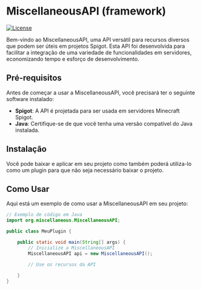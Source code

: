 # MiscellaneousAPI (framework)

[![License](https://img.shields.io/badge/License-MIT-blue.svg)](LICENSE)

Bem-vindo ao MiscellaneousAPI, uma API versátil para recursos diversos que podem ser úteis em projetos Spigot. Esta API foi desenvolvida para facilitar a integração de uma variedade de funcionalidades em servidores, economizando tempo e esforço de desenvolvimento.

## Pré-requisitos

Antes de começar a usar a MiscellaneousAPI, você precisará ter o seguinte software instalado:

- **Spigot**: A API é projetada para ser usada em servidores Minecraft Spigot.
- **Java**: Certifique-se de que você tenha uma versão compatível do Java instalada.

## Instalação

Você pode baixar e aplicar em seu projeto como também poderá utiliza-lo como um plugin para que não seja necessário baixar o projeto.

## Como Usar

Aqui está um exemplo de como usar a MiscellaneousAPI em seu projeto:

```java
// Exemplo de código em Java
import org.miscellaneous.MiscellaneousAPI;

public class MeuPlugin {

    public static void main(String[] args) {
        // Inicialize a MiscellaneousAPI
        MiscellaneousAPI api = new MiscellaneousAPI();

        // Use os recursos da API
        
    }
}
